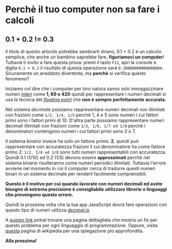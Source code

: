 <!--
{
"titolo":"Perchè il tuo computer non sa fare i calcoli",
"desc":"alias: 0.1+0.2 != 0.3",
"data":"28/04/2022"
}
-->

# Perchè il tuo computer non sa fare i calcoli

## 0.1 + 0.2 != 0.3

Il titolo di questo articolo potrebbe sembrarti strano, 0.1 + 0.2 è un calcolo semplice, che anche un bambino saprebbe fare, **figuriamoci un computer**! Tuttavia ti invito a fare questa prova: premi il tasto `F12`, apri la console e digita `0.1 + 0.2` il risultato di questa operazione sarà `0.30000000000000004`. Sicuramente un aneddoto divertente, ma **perchè** si verifica questo fenomeno?

Iniziamo col dire che i computer per loro natura sanno solo immagazzinare numeri [interi](<https://it.wikipedia.org/wiki/Numero_intero_(informatica)>) come **1, 69 o 420** quindi per rappresentare i numeri decimali si usa la tecnica del _[floating point](https://it.wikipedia.org/wiki/Numero_in_virgola_mobile)_ che **non è sempre perfettamente accurata.**

Nel sistema _decimale_ possiamo rappresentare numeri decimali non illimitati con frazioni come `1/2, 1/4, 1/5` perchè 1, 4 e 5 sono numeri i cui fattori primi sono i fattori primi di 10. D'altra parte possiamo rappresentare numeri decimali illimitati con frazioni come `1/3, 1/6, 1/7 ed 1/9` perchè i denominatori contengono numeri i cui fattori primi sono 3 o 7.

Il sistema _binario_ invece ha solo un fattore primo: **2**, quindi può rappresentare con accuratezza frazioni il cui denominatore ha come fattore primo 2: `1/2, 1/4 ed 1/8` sono tutti numeri rappresentabili con accuratezza. Quindi 0.1 (1/10) ed 0.2 (1/5) devono essere **approssimati** perchè nel sistema binario risulteranno come numeri periodici illimitati. Tuttavia l'errore avviene nel momento in cui il computer cerca di tradurre questi numeri binari in un sistema decimale per renderli facilmente comprensibili.

**Questo è il motivo per cui quando lavorate con numeri decimali ed avete bisogno di estrema precisione è consigliabile utilizzare librerie o linguaggi che prevengono questo errore.**

Quindi la prossima volta che la tua app JavaScript dovrà fare operazioni con questo tipo di numeri utilizza _[decimal.js](http://mikemcl.github.io/decimal.js/)_.

A [questo link](https://0.30000000000000004.com) potrai trovare una pagina dettagliata che mostra un fix per questo problema per ogni linguaggio di programmazione. Oppure, visita [questa](https://en.wikipedia.org/wiki/Floating-point_arithmetic) pagina di wikipedia per una spiegazione più approfondita.

**Alla prossima!**
